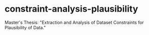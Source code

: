 # constraint-analysis-plausibility
Master's Thesis: "Extraction and Analysis of Dataset Constraints for Plausibility of Data."
